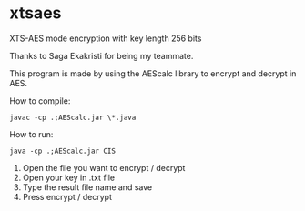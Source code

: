 # xtsaes
XTS-AES mode encryption with key length 256 bits

Thanks to Saga Ekakristi for being my teammate.

This program is made by using the AEScalc library to encrypt and decrypt in AES.

How to compile:
```
javac -cp .;AEScalc.jar \*.java
```

How to run:
```
java -cp .;AEScalc.jar CIS
```

1. Open the file you want to encrypt / decrypt
2. Open your key in .txt file
3. Type the result file name and save
4. Press encrypt / decrypt
